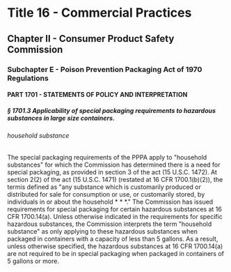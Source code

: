 
# Title 16 - Commercial Practices
## Chapter II - Consumer Product Safety Commission
### Subchapter E - Poison Prevention Packaging Act of 1970 Regulations
#### PART 1701 - STATEMENTS OF POLICY AND INTERPRETATION
##### § 1701.3 Applicability of special packaging requirements to hazardous substances in large size containers.
###### household substance

The special packaging requirements of the PPPA apply to "household substances" for which the Commission has determined there is a need for special packaging, as provided in section 3 of the act (15 U.S.C. 1472). At section 2(2) of the act (15 U.S.C. 1471) (restated at 16 CFR 1700.1(b)(2)), the termis defined as "any substance which is customarily produced or distributed for sale for consumption or use, or customarily stored, by individuals in or about the household * * *." The Commission has issued requirements for special packaging for certain hazardous substances at 16 CFR 1700.14(a). Unless otherwise indicated in the requirements for specific hazardous substances, the Commission interprets the term "household substance" as only applying to these hazardous substances when packaged in containers with a capacity of less than 5 gallons. As a result, unless otherwise specified, the hazardous substances at 16 CFR 1700.14(a) are not required to be in special packaging when packaged in containers of 5 gallons or more.
